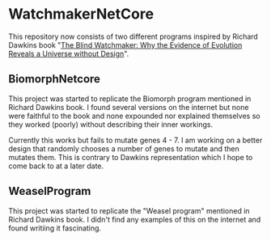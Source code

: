 # WatchmakerNetCore

This repository now consists of two different programs inspired by Richard Dawkins book "[The Blind Watchmaker: Why the Evidence of Evolution Reveals a Universe without Design][BWAmazon]".

## BiomorphNetcore

This project was started to replicate the Biomorph program mentioned in Richard Dawkins book. I found several versions on the internet but none were faithful to the book and none expounded nor explained themselves so they worked (poorly) without describing their inner workings.

Currently this works but fails to mutate genes 4 - 7. I am working on a better design that randomly chooses a number of genes to mutate and then mutates them. This is contrary to Dawkins representation which I hope to come back to at a later date.

## WeaselProgram

This project was started to replicate the "Weasel program" mentioned in Richard Dawkins book. I didn't find any examples of this on the internet and found writiing it fascinating.

[BWAmazon]: https://www.amazon.com/Blind-Watchmaker-Evidence-Evolution-Universe/dp/0393351491/ref=sr_1_1?keywords=blind+watchmaker&qid=1641496130&sprefix=blind+wat%2Caps%2C39&sr=8-1